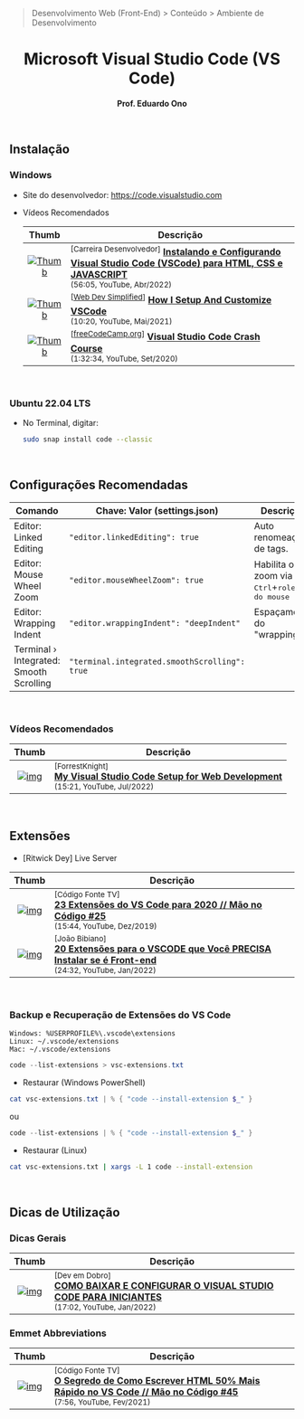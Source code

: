 > Desenvolvimento Web (Front-End) > Conteúdo > Ambiente de Desenvolvimento

<div align="center">

# Microsoft Visual Studio Code (VS Code)

__Prof. Eduardo Ono__

</div>

&nbsp;

## Instalação

### Windows

* Site do desenvolvedor: https://code.visualstudio.com

* Vídeos Recomendados

  | Thumb | Descrição |
  | :-: | --- |
  | [![Thumb](https://img.youtube.com/vi/9miOzgB4KC0/default.jpg)](https://www.youtube.com/watch?v=9miOzgB4KC0 "How I Setup And Customize VSCode") | <sup>[Carreira Desenvolvedor]</sup> [__Instalando e Configurando Visual Studio Code (VSCode) para HTML, CSS e JAVASCRIPT__](https://www.youtube.com/watch?v=9miOzgB4KC0)<br><sub>(56:05, YouTube, Abr/2022)</sub>
  | [![Thumb](https://img.youtube.com/vi/VknMxAIbJj4/default.jpg)](https://www.youtube.com/watch?v=VknMxAIbJj4 "How I Setup And Customize VSCode") | <sup>[[Web Dev Simplified]]</sup> [__How I Setup And Customize VSCode__](https://www.youtube.com/watch?v=VknMxAIbJj4)<br><sub>(10:20, YouTube, Mai/2021)</sub>
  | [![Thumb](https://img.youtube.com/vi/WPqXP_kLzpo/default.jpg)](https://www.youtube.com/watch?v=WPqXP_kLzpo "Visual Studio Code Crash Course") | <sup>[[freeCodeCamp.org]]</sup> [__Visual Studio Code Crash Course__](https://www.youtube.com/watch?v=WPqXP_kLzpo)<br><sub>(1:32:34, YouTube, Set/2020)</sub>

<br>

### Ubuntu 22.04 LTS

* No Terminal, digitar:

  ```bash
  sudo snap install code --classic
  ```

<br>

## Configurações Recomendadas

| Comando | Chave: Valor (settings.json) | Descrição
| --- | --- | --- |
| Editor: Linked Editing | `"editor.linkedEditing": true` | Auto renomeação de tags.
| Editor: Mouse Wheel Zoom | `"editor.mouseWheelZoom": true` | Habilita o zoom via <kbd>Ctrl</kbd>+<kbd>rolete do mouse</kbd>
| Editor: Wrapping Indent | `"editor.wrappingIndent": "deepIndent"` | Espaçamento do "wrapping"
| Terminal › Integrated: Smooth Scrolling | `"terminal.integrated.smoothScrolling": true`

&nbsp;

### Vídeos Recomendados

| Thumb | Descrição |
| :-: | --- |
| [![img](https://img.youtube.com/vi/H2gvHxC9gFY/default.jpg)](https://www.youtube.com/watch?v=H2gvHxC9gFY) | <sup>[ForrestKnight]</sup><br>[__My Visual Studio Code Setup for Web Development__](https://www.youtube.com/watch?v=H2gvHxC9gFY)<br><sub>(15:21, YouTube, Jul/2022)</sub>

&nbsp;

## Extensões

* [Ritwick Dey] Live Server

| Thumb | Descrição |
| :-: | --- |
| [![img](https://img.youtube.com/vi/tmgpF7Bn3_E/default.jpg)](https://www.youtube.com/watch?v=tmgpF7Bn3_E) | <sup>[Código Fonte TV]</sup><br>[__23 Extensões do VS Code para 2020 // Mão no Código #25__](https://www.youtube.com/watch?v=tmgpF7Bn3_E)<br><sub>(15:44, YouTube, Dez/2019)</sub>
| [![img](https://img.youtube.com/vi/p1W-r2jUHPs/default.jpg)](https://www.youtube.com/watch?v=p1W-r2jUHPs) | <sup>[João Bibiano]</sup><br>[__20 Extensões para o VSCODE que Você PRECISA Instalar se é Front-end__](https://www.youtube.com/watch?v=p1W-r2jUHPs)<br><sub>(24:32, YouTube, Jan/2022)</sub>

<br>

### Backup e Recuperação de Extensões do VS Code

```
Windows: %USERPROFILE%\.vscode\extensions
Linux: ~/.vscode/extensions
Mac: ~/.vscode/extensions
```

```powershell
code --list-extensions > vsc-extensions.txt
```

* Restaurar (Windows PowerShell)

```PowerShell
cat vsc-extensions.txt | % { "code --install-extension $_" }
```

ou

```powershell
code --list-extensions | % { "code --install-extension $_" }
```

* Restaurar (Linux)

```sh
cat vsc-extensions.txt | xargs -L 1 code --install-extension
```

<br>

## Dicas de Utilização

### Dicas Gerais

| Thumb | Descrição |
| :-: | --- |
| [![img](https://img.youtube.com/vi/uxln1hT_Ev4/default.jpg)](https://www.youtube.com/watch?v=uxln1hT_Ev4) | <sup>[Dev em Dobro]</sup><br>[__COMO BAIXAR E CONFIGURAR O VISUAL STUDIO CODE PARA INICIANTES__](https://www.youtube.com/watch?v=uxln1hT_Ev4)<br><sub>(17:02, YouTube, Jan/2022)</sub>

### Emmet Abbreviations

| Thumb | Descrição |
| :-: | --- |
| [![img](https://img.youtube.com/vi/8jLfTDn3_TM/default.jpg)](https://www.youtube.com/watch?v=8jLfTDn3_TM) | <sup>[Código Fonte TV]</sup><br>[__O Segredo de Como Escrever HTML 50% Mais Rápido no VS Code // Mão no Código #45__](https://www.youtube.com/watch?v=8jLfTDn3_TM)<br><sub>(7:56, YouTube, Fev/2021)</sub>

<br>

[Web Dev Simplified]: https://www.youtube.com/c/WebDevSimplified/videos
[freeCodeCamp.org]: https://www.youtube.com/c/Freecodecamp/videos
